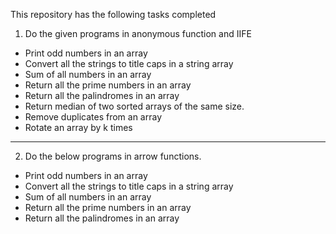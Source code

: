 This repository has the following tasks completed

1) Do the given programs in anonymous function and  IIFE

- Print odd numbers in an array
- Convert all the strings to title caps in a string array
- Sum of all numbers in an array
- Return all the prime numbers in an array
- Return all the palindromes in an array
- Return median of two sorted arrays of the same size.
- Remove duplicates from an array
- Rotate an array by k times
------------------------------------------------------------

2) Do the below programs in arrow functions.
- Print odd numbers in an array
- Convert all the strings to title caps in a string array
- Sum of all numbers in an array
- Return all the prime numbers in an array
- Return all the palindromes in an array

